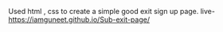 Used html , css to create a simple good exit sign up page.
live-https://iamguneet.github.io/Sub-exit-page/
